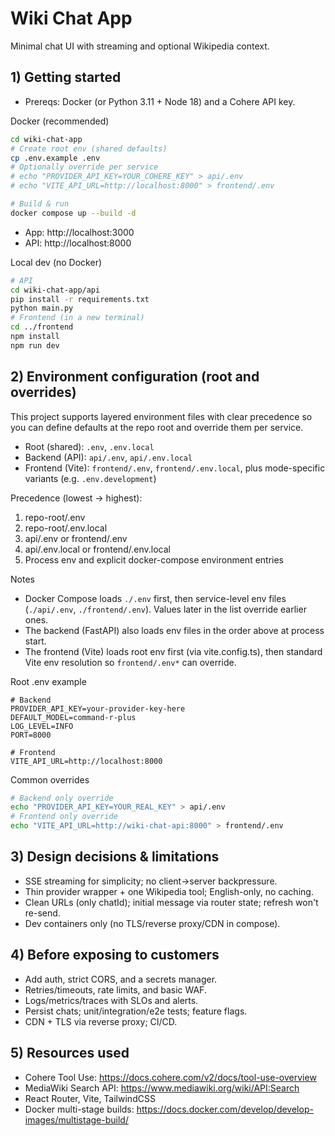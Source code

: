 # Wiki Chat App

Minimal chat UI with streaming and optional Wikipedia context.

## 1) Getting started

- Prereqs: Docker (or Python 3.11 + Node 18) and a Cohere API key.

Docker (recommended)
```bash
cd wiki-chat-app
# Create root env (shared defaults)
cp .env.example .env
# Optionally override per service
# echo "PROVIDER_API_KEY=YOUR_COHERE_KEY" > api/.env
# echo "VITE_API_URL=http://localhost:8000" > frontend/.env

# Build & run
docker compose up --build -d
```
- App: http://localhost:3000
- API: http://localhost:8000

Local dev (no Docker)
```bash
# API
cd wiki-chat-app/api
pip install -r requirements.txt
python main.py
# Frontend (in a new terminal)
cd ../frontend
npm install
npm run dev
```

## 2) Environment configuration (root and overrides)
This project supports layered environment files with clear precedence so you can define defaults at the repo root and override them per service.

- Root (shared): `.env`, `.env.local`
- Backend (API): `api/.env`, `api/.env.local`
- Frontend (Vite): `frontend/.env`, `frontend/.env.local`, plus mode-specific variants (e.g. `.env.development`)

Precedence (lowest → highest):
1) repo-root/.env
2) repo-root/.env.local
3) api/.env or frontend/.env
4) api/.env.local or frontend/.env.local
5) Process env and explicit docker-compose environment entries

Notes
- Docker Compose loads `./.env` first, then service-level env files (`./api/.env`, `./frontend/.env`). Values later in the list override earlier ones.
- The backend (FastAPI) also loads env files in the order above at process start.
- The frontend (Vite) loads root env first (via vite.config.ts), then standard Vite env resolution so `frontend/.env*` can override.

Root .env example
```env
# Backend
PROVIDER_API_KEY=your-provider-key-here
DEFAULT_MODEL=command-r-plus
LOG_LEVEL=INFO
PORT=8000

# Frontend
VITE_API_URL=http://localhost:8000
```

Common overrides
```bash
# Backend only override
echo "PROVIDER_API_KEY=YOUR_REAL_KEY" > api/.env
# Frontend only override
echo "VITE_API_URL=http://wiki-chat-api:8000" > frontend/.env
```

## 3) Design decisions & limitations
- SSE streaming for simplicity; no client→server backpressure.
- Thin provider wrapper + one Wikipedia tool; English-only, no caching.
- Clean URLs (only chatId); initial message via router state; refresh won't re-send.
- Dev containers only (no TLS/reverse proxy/CDN in compose).

## 4) Before exposing to customers
- Add auth, strict CORS, and a secrets manager.
- Retries/timeouts, rate limits, and basic WAF.
- Logs/metrics/traces with SLOs and alerts.
- Persist chats; unit/integration/e2e tests; feature flags.
- CDN + TLS via reverse proxy; CI/CD.

## 5) Resources used
- Cohere Tool Use: https://docs.cohere.com/v2/docs/tool-use-overview
- MediaWiki Search API: https://www.mediawiki.org/wiki/API:Search
- React Router, Vite, TailwindCSS
- Docker multi-stage builds: https://docs.docker.com/develop/develop-images/multistage-build/
